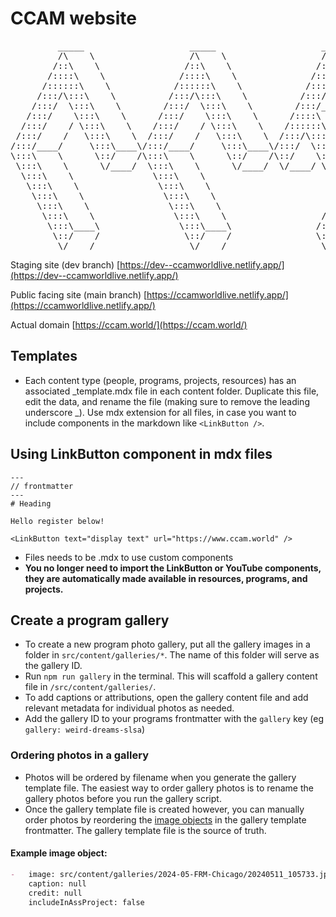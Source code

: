 # CCAM website

<pre>         _____                    _____                    _____                    _____          
         /\    \                  /\    \                  /\    \                  /\    \         
        /::\    \                /::\    \                /::\    \                /::\____\        
       /::::\    \              /::::\    \              /::::\    \              /::::|   |        
      /::::::\    \            /::::::\    \            /::::::\    \            /:::::|   |        
     /:::/\:::\    \          /:::/\:::\    \          /:::/\:::\    \          /::::::|   |        
    /:::/  \:::\    \        /:::/  \:::\    \        /:::/__\:::\    \        /:::/|::|   |        
   /:::/    \:::\    \      /:::/    \:::\    \      /::::\   \:::\    \      /:::/ |::|   |        
  /:::/    / \:::\    \    /:::/    / \:::\    \    /::::::\   \:::\    \    /:::/  |::|___|______  
 /:::/    /   \:::\    \  /:::/    /   \:::\    \  /:::/\:::\   \:::\    \  /:::/   |::::::::\    \ 
/:::/____/     \:::\____\/:::/____/     \:::\____\/:::/  \:::\   \:::\____\/:::/    |:::::::::\____\
\:::\    \      \::/    /\:::\    \      \::/    /\::/    \:::\  /:::/    /\::/    / ~~~~~/:::/    /
 \:::\    \      \/____/  \:::\    \      \/____/  \/____/ \:::\/:::/    /  \/____/      /:::/    / 
  \:::\    \               \:::\    \                       \::::::/    /               /:::/    /  
   \:::\    \               \:::\    \                       \::::/    /               /:::/    /   
    \:::\    \               \:::\    \                      /:::/    /               /:::/    /    
     \:::\    \               \:::\    \                    /:::/    /               /:::/    /     
      \:::\    \               \:::\    \                  /:::/    /               /:::/    /      
       \:::\____\               \:::\____\                /:::/    /               /:::/    /       
        \::/    /                \::/    /                \::/    /                \::/    /        
         \/____/                  \/____/                  \/____/                  \/____/     </pre>

Staging site (dev branch)
[https://dev--ccamworldlive.netlify.app/](https://dev--ccamworldlive.netlify.app/)

Public facing site (main branch)
[https://ccamworldlive.netlify.app/](https://ccamworldlive.netlify.app/)

Actual domain
[https://ccam.world/](https://ccam.world/)

## Templates

-   Each content type (people, programs, projects, resources) has an associated _template.mdx file in each content folder. Duplicate this file, edit the data, and rename the file (making sure to remove the leading underscore _). Use mdx extension for all files, in case you want to include components in the markdown like `<LinkButton />`.

## Using LinkButton component in mdx files

<!-- prettier-ignore-start -->
```mdx
---
// frontmatter
---
# Heading

Hello register below!

<LinkButton text="display text" url="https://www.ccam.world" />
```
<!-- prettier-ignore-end -->

-   Files needs to be .mdx to use custom components
-   **You no longer need to import the LinkButton or YouTube components, they are automatically made available in resources, programs, and projects.**

## Create a program gallery

-   To create a new program photo gallery, put all the gallery images in a folder in `src/content/galleries/*`. The name of this folder will serve as the gallery ID.
-   Run `npm run gallery` in the terminal. This will scaffold a gallery content file in `/src/content/galleries/`.
-   To add captions or attributions, open the gallery content file and add relevant metadata for individual photos as needed.
-   Add the gallery ID to your programs frontmatter with the `gallery` key (eg `gallery: weird-dreams-slsa`)

### Ordering photos in a gallery

-   Photos will be ordered by filename when you generate the gallery template file. The easiest way to order gallery photos is to rename the gallery photos before you run the gallery script.
-   Once the gallery template file is created however, you can manually order photos by reordering the [image objects](#example-image-object) in the gallery template frontmatter. The gallery template file is the source of truth.

#### Example image object:

```md
-   image: src/content/galleries/2024-05-FRM-Chicago/20240511_105733.jpg
    caption: null
    credit: null
    includeInAssProject: false
```
